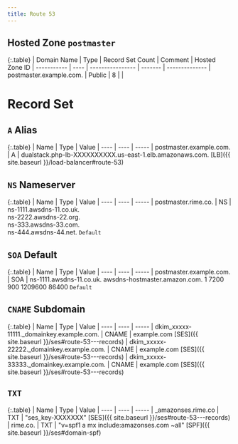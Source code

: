 ```yaml
---
title: Route 53
---
```


## Hosted Zone `postmaster`

{:.table}
| Domain Name | Type | Record Set Count | Comment | Hosted Zone ID
| ----------- | ---- | ---------------- | ------- | --------------
| postmaster.example.com. | Public | 8 | |

# Record Set

## `A` Alias

{:.table}
| Name | Type | Value
| ---- | ---- | -----
| postmaster.example.com. | A | dualstack.php-lb-XXXXXXXXXX.us-east-1.elb.amazonaws.com. [LB]({{ site.baseurl }}/load-balancer#route-53)


## `NS` Nameserver

{:.table}
| Name | Type | Value
| ---- | ---- | -----
| postmaster.rime.co. | NS | ns-1111.awsdns-11.co.uk. <br> ns-2222.awsdns-22.org. <br> ns-333.awsdns-33.com. <br> ns-444.awsdns-44.net. `Default`

## `SOA` Default

{:.table}
| Name | Type | Value
| ---- | ---- | -----
| postmaster.example.com. | SOA | ns-1111.awsdns-11.co.uk. awsdns-hostmaster.amazon.com. 1 7200 900 1209600 86400 `Default`

## `CNAME` Subdomain

{:.table}
| Name | Type | Value
| ---- | ---- | -----
| dkim_xxxxx-11111._domainkey.example.com. | CNAME | example.com [SES]({{ site.baseurl }}/ses#route-53---records)
| dkim_xxxxx-22222._domainkey.example.com. | CNAME | example.com [SES]({{ site.baseurl }}/ses#route-53---records)
| dkim_xxxxx-33333._domainkey.example.com. | CNAME | example.com [SES]({{ site.baseurl }}/ses#route-53---records)

## `TXT`

{:.table}
| Name | Type | Value
| ---- | ---- | -----
| _amazonses.rime.co | TXT | "ses_key-XXXXXXX" [SES]({{ site.baseurl }}/ses#route-53---records)
| rime.co. | TXT | "v=spf1 a mx include:amazonses.com ~all" [SPF]({{ site.baseurl }}/ses#domain-spf)
